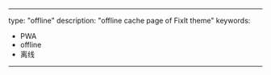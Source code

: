 # 

---
type: "offline"
description: "offline cache page of FixIt theme"
keywords: 
  - PWA
  - offline
  - 离线
---
